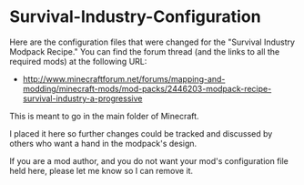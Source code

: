 # Survival-Industry-Configuration

Here are the configuration files that were changed for the
"Survival Industry Modpack Recipe."  You can find the forum
thread (and the links to all the required mods) at the following
URL:
* http://www.minecraftforum.net/forums/mapping-and-modding/minecraft-mods/mod-packs/2446203-modpack-recipe-survival-industry-a-progressive

This is meant to go in the main folder of Minecraft.

I placed it here so further changes could be tracked and discussed
by others who want a hand in the modpack's design.

If you are a mod author, and you do not want your mod's configuration
file held here, please let me know so I can remove it.
